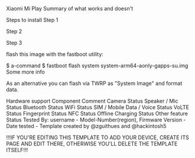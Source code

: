 Xiaomi Mi Play
Summary of what works and doesn't

Steps to install
Step 1

Step 2

Step 3

flash this image with the fastboot utility:

$ a-command
$ fastboot flash system system-arm64-aonly-gapps-su.img
Some more info

As an alternative you can flash via TWRP as "System Image" and format data.

Hardware support
Component	Comment
Camera	Status
Speaker / Mic	Status
Bluetooth	Status
WiFi	Status
SIM / Mobile Data / Voice	Status
VoLTE	Status
Fingerprint	Status
NFC	Status
Offline Charging	Status
Other feature	Status
Tested By: username - Model-Number(region), Firmware Version - Date tested - Template created by @zguithues and @hackintosh5

!!!IF YOU'RE EDITING THIS TEMPLATE TO ADD YOUR DEVICE, CREATE ITS PAGE AND EDIT THERE, OTHERWISE YOU'LL DELETE THE TEMPLATE ITSELF!!!
